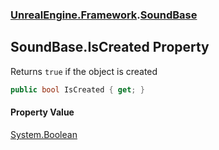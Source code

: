 ### [UnrealEngine.Framework](./UnrealEngine-Framework.md 'UnrealEngine.Framework').[SoundBase](./UnrealEngine-Framework-SoundBase.md 'UnrealEngine.Framework.SoundBase')
## SoundBase.IsCreated Property
Returns `true` if the object is created  
```csharp
public bool IsCreated { get; }
```
#### Property Value
[System.Boolean](https://docs.microsoft.com/en-us/dotnet/api/System.Boolean 'System.Boolean')  
